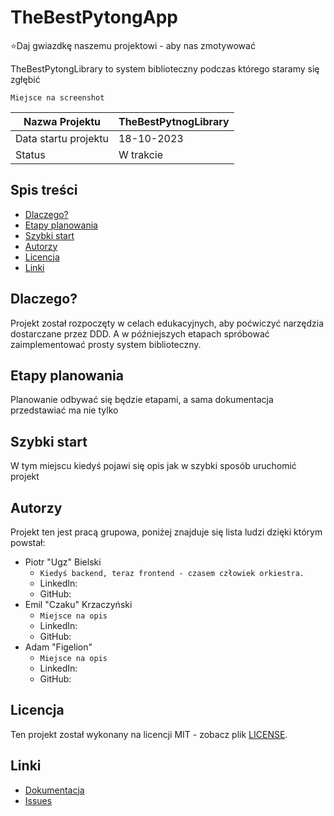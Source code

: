# TheBestPytongApp
⭐Daj gwiazdkę naszemu projektowi - aby nas zmotywować

TheBestPytongLibrary to system biblioteczny podczas którego staramy się zgłębić 

`Miejsce na screenshot`

| Nazwa Projektu       | TheBestPytnogLibrary |
|----------------------|----------------------|
| Data startu projektu | 18-10-2023           |
| Status               | W trakcie            |

## Spis treści
 - [Dlaczego?](#dlaczego)
 - [Etapy planowania](#etapy-planowania)
 - [Szybki start](#szybki-start)
 - [Autorzy](#autorzy)
 - [Licencja](#licencja)
 - [Linki](#linki)

## Dlaczego?
Projekt został rozpoczęty w celach edukacyjnych, aby poćwiczyć narzędzia dostarczane przez DDD. A w późniejszych etapach spróbować zaimplementować prosty system biblioteczny.

## Etapy planowania
Planowanie odbywać się będzie etapami, a sama dokumentacja przedstawiać ma nie tylko 

### 

## Szybki start

W tym miejscu kiedyś pojawi się opis jak w szybki sposób uruchomić projekt

## Autorzy
Projekt ten jest pracą grupowa, poniżej znajduje się lista ludzi dzięki którym powstał:
 - Piotr "Ugz" Bielski
   - `Kiedyś backend, teraz frontend - czasem człowiek orkiestra.`
   - LinkedIn:
   - GitHub:
 - Emil "Czaku" Krzaczyński
   - `Miejsce na opis`
   - LinkedIn: 
   - GitHub: 
 - Adam "Figelion"
   - `Miejsce na opis`
   - LinkedIn: 
   - GitHub: 

## Licencja

Ten projekt został wykonany na licencji MIT - zobacz plik [LICENSE](LICENSE.md).

## Linki
 - [Dokumentacja]()
 - [Issues](https://github.com/PolishDevCom/TheBestPytongLibrary/issues)
